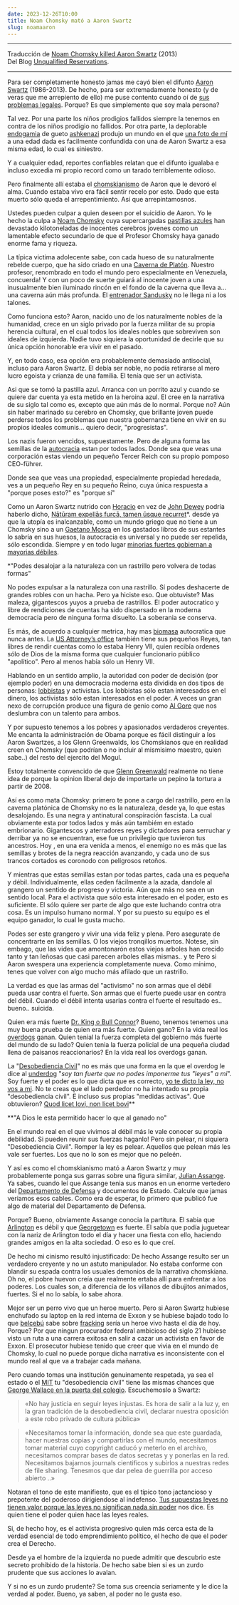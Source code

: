 ```yaml
---
date: 2023-12-26T10:00
title: Noam Chomsky mató a Aaron Swartz
slug: noamaaron
---
```


<hr />

Traducción de [Noam Chomsky killed Aaron Swartz](https://www.unqualified-reservations.org/2013/01/noam-chomsky-killed-aaron-swartz/) (2013) <br />
Del Blog [Unqualified Reservations](https://www.unqualified-reservations.org/).

<hr />



Para ser completamente honesto jamas me cayó bien el difunto [Aaron Swartz](https://es.wikipedia.org/wiki/Aaron_Swartz) (1986-2013). De hecho, para ser extremadamente honesto (y de veras que me arrepiento de ello) me puse contento cuando oí de [sus problemas legales](https://www.youtube.com/watch?v=yzlcV-BMK6I). Porque? Es que simplemente que soy mala persona?



Tal vez. Por una parte los niños prodigios fallidos siempre la tenemos en contra de los niños prodigio no fallidos. Por otra parte, la deplorable [endogamia](https://es.wikipedia.org/wiki/Endogamia) de gueto [ashkenazi](https://es.wikipedia.org/wiki/Asquenaz%C3%AD)  produjo un mundo en el que [una foto de mí](https://www.google.com/search?sca_esv=568775834&q=Mencius+Moldbug&tbm=isch&source=lnms&sa=X&ved=2ahUKEwjZr8Tp6sqBAxWgDrkGHWUiAl0Q0pQJegQIDhAB&biw=1280&bih=914&dpr=1) a una edad dada es facilmente confundida con una de Aaron Swartz a esa misma edad, lo cual es siniestro.



Y a cualquier edad, reportes confiables relatan que el difunto igualaba e incluso excedia mi propio record como un tarado terriblemente odioso.





Pero finalmente allí estaba el [chomskianismo](https://en.wikipedia.org/wiki/Political_positions_of_Noam_Chomsky) de Aaron que le devoró el alma. Cuando estaba vivo era fácil sentir recelo por esto. Dado que esta muerto sólo queda el arrepentimiento. Así que arrepintamosnos.




Ustedes pueden culpar a quien deseen por el suicidio de Aaron. Yo le hecho la culpa a [Noam Chomsky](https://es.wikipedia.org/wiki/Noam_Chomsky) cuya supercargadas [pastillas azules](https://es.wikipedia.org/wiki/P%C3%ADldora_roja_y_p%C3%ADldora_azul) han devastado kilotoneladas de inocentes cerebros jovenes como un lamentable efecto secundario de que el Profesor Chomsky haya ganado enorme fama y riqueza. 

La típica victima adolecente sabe, con cada hueso de su naturalmente rebelde cuerpo, que ha sido criado en una [Caverna de Platón](https://es.wikipedia.org/wiki/Alegor%C3%ADa_de_la_caverna). Nuestro profesor, renombrado en todo el mundo pero especialmente en Venezuela, concuerda! Y con un poco de suerte guiará al inocente joven a una inusualmente bien iluminado rincón en el fondo de la caverna que lleva a...    una caverna aún más profunda. El [entrenador Sandusky](https://es.wikipedia.org/wiki/Jerry_Sandusky) no le llega ni a los talones.



Como funciona esto? Aaron, nacido uno de los naturalmente nobles de la humanidad, crece en un siglo privado por la fuerza militar de su propia herencia cultural, en el cual todos los ideales nobles que sobreviven son ideales de izquierda. Nadie tuvo siquiera la oportunidad de decirle que su única opción honorable era vivir en el pasado. 


Y, en todo caso, esa opción era probablemente demasiado antisocial, incluso para Aaron Swartz. El debía ser noble, no podía retirarse al mero lucro egoista y crianza de una familia. El tenía que ser un activista.



Asi que se tomó la pastilla azul. Arranca con un porrito azul y cuando se quiere dar cuenta ya esta metido en la heroina azul. El cree en la narrativa de su siglo tal como es, excepto que aún más de lo normal. Porque no? Aún sin haber marinado su cerebro en Chomsky, que brillante joven puede perderse todos los problemas que nuestra gobernanza tiene en vivir en su propios ideales comunis...  quiero decir, "progresistas".



Los nazis fueron vencidos, supuestamente. Pero de alguna forma las semillas de la [autocracia](https://es.wikipedia.org/wiki/Autocracia) estan por todos lados. Donde sea que veas una corporación estas viendo un pequeño Tercer Reich con su propio pomposo CEO-führer. 

Donde sea que veas una propiedad, especialmente propiedad heredada, ves a un pequeño Rey en su pequeño Reino, cuya única respuesta a "porque poses esto?" es "porque sí"


Como un Aaron Swartz nutrido con [Horacio](https://es.wikipedia.org/wiki/Horacio) en vez de [John Dewey](https://es.wikipedia.org/wiki/John_Dewey) podría haberlo dicho, [Nātūram expellās furcā, tamen ūsque recurret](https://twitter.com/mhartl/status/1466154566529937410)*. desde ya que la utopía es inalcanzable, como un mundo griego que no tiene a un Chomsky sino a un <a href="https://es.wikipedia.org/wiki/Gaetano_Mosca" target="_blank" rel="noopener noreferrer">Gaetano Mosca</a> en los gastados libros de sus estantes lo sabría en sus huesos, la autocracia es universal y no puede ser repelida, sólo escondida. Siempre y en todo lugar [minorias fuertes gobiernan a mayorias débiles](/maquiavelicos/maq2).

<p class="md_footnote_size">
*"Podes desalojar a la naturaleza con un rastrillo pero volvera de todas formas"  <br />
</p>



No podes expulsar a la naturaleza con una rastrillo. Sí podes deshacerte de grandes robles con un hacha. Pero ya hiciste eso. Que obtuviste? Mas maleza, gigantescos yuyos a prueba de rastrillos. El poder autocratico y libre de rendiciones de cuentas ha sido dispersado en la moderna democracia pero de ninguna forma disuelto. La soberania se conserva.


Es más, de acuerdo a cualquier metrica, hay mas [biomasa](https://es.wikipedia.org/wiki/Biomasa_(energ%C3%ADa)) autocratica que nunca antes. La [US Attorney’s office](https://en.wikipedia.org/wiki/United_States_Attorney) también tiene sus pequeños Reyes, tan libres de rendir cuentas como lo estaba Henry VII, quien recibía ordenes sólo de Dios de la misma forma que cualquier funcionario público "apolítico". Pero al menos había sólo un Henry VII.




Hablando en un sentido amplio, la autoridad con poder de decisión (por ejemplo poder) en una democracia moderna esta dividida en dos tipos de personas: [lobbistas](https://es.wikipedia.org/wiki/Grupo_de_presi%C3%B3n) y activistas. Los lobbistas sólo estan interesados en el dinero, los activistas sólo estan interesados en el poder. A veces un gran nexo de corrupción produce una figura de genio como [Al Gore](https://es.wikipedia.org/wiki/Al_Gore) que nos deslumbra con un talento para ambos.




Y por supuesto tenemos a los pobres y apasionados verdaderos creyentes. Me encanta la administración de Obama porque es fácil distinguir a los Aaron Swartzes, a los Glenn Greenwalds, los Chomskianos que en realidad creen en Chomsky (que podrían o no incluir al mismisimo maestro, quien sabe..) del resto del ejercito del Mogul. 


Estoy totalmente convencido de que [Glenn Greenwald](https://es.wikipedia.org/wiki/Glenn_Greenwald) realmente no tiene idea de porque la opinion liberal dejo de importarle un pepino la tortura a partir de 2008.



Así es como mata Chomsky: primero te pone a cargo del rastrillo, pero en la caverna platónica de Chomsky no es la naturaleza, desde ya, lo que estas desalojando. Es una negra y antinatural conspiración fascista. La cual obviamente esta por todos lados y más aún tambiém en estado embrionario. Gigantescos y aterradores reyes y dictadores para serruchar y derribar ya no se encuentran, ese fue un privilegio que tuvieron tus ancestros. Hoy , en una era venida a menos, el enemigo no es más que las semillas y brotes de la negra reacción avanzando, y cada uno de sus trancos cortados es coronodo con peligrosos retoños.




Y mientras que estas semillas estan por todas partes, cada una es pequeña y débil. Individualmente, ellas ceden fácilmente a la azada, dandole al grangero un sentido de progreso y victoria. Aún que más no sea en un sentido local. Para el activista que sólo esta interesado en el poder, esto es suficiente. El sólo quiere ser parte de algo que este luchando contra otra cosa. Es un impulso humano normal. Y por su puesto su equipo es el equipo ganador, lo cual le gusta mucho.




Podes ser este grangero y vivir una vida feliz y plena. Pero asegurate de concentrarte en las semillas. O los viejos tronqillos muertos. Notese, sin embago, que las vides que amontonarón estos viejos arboles han crecido tanto y tan leñosas que casi parecen arboles ellas mismas..  y te Pero si Aaron swespera una experiencia completamente nueva. Como mínimo, tenes que volver con algo mucho más afilado que un rastrillo.




La verdad es que las armas del "activismo" no son armas que el débil pueda usar contra el fuerte. Son armas que el fuerte puede usar en contra del débil. Cuando el débil intenta usarlas contra el fuerte el resultado es..  bueno..  suicida.



Quien era más fuerte [Dr. King o Bull Connor](https://calendar.eji.org/racial-injustice/apr/12)? Bueno, tenemos tenemos una muy buena prueba de quien era más fuerte. Quien gano? En la vida real los [overdogs](https://wikidiff.com/underdog/overdog) ganan. Quien tenial la fuerza completa del gobierno más fuerte del mundo de su lado? Quien tenia la fuerza policial de una pequeña ciudad llena de paisanos reaccionarios? En la vida real los overdogs ganan.



La "[Desobediencia Civil](https://es.wikipedia.org/wiki/Desobediencia_civil)" no es más que una forma en la que el overdog le dice al [underdog](https://wikidiff.com/underdog/overdog) "*soy tan fuerte que no podes imponerme tus *"leyes"* a mi*". Soy fuerte y el poder es lo que dicta que es correcto, [yo te dicto la ley, no vos a mi](/category/paz-y-guerra-1962----raymond-aron). No te creas que el lado perdedor no ha intentado su propia "desobediencia civil". E incluso sus propias "medidas activas". Que obtuvieron? [Quod licet Iovi, non licet bovi](https://en.wikipedia.org/wiki/Quod_licet_Iovi,_non_licet_bovi)**


<p class="md_footnote_size">
**"A Dios le esta permitido hacer lo que al ganado no"
</p>



En el mundo real en el que vivimos al débil más le vale conocer su propia debilidad. Si pueden reunir sus fuerzas haganlo! Pero sin pelear, ni siquiera "Desobediencia Civil". Romper la ley es pelear. Aquellos que pelean más les vale ser fuertes. Los que no lo son es mejor que no peleén.


Y así es como el chomskianismo mató a Aaron Swartz y muy probablemente ponga sus garras sobre una figura similar, [Julian Assange](https://es.wikipedia.org/wiki/Julian_Assange). Ya sabes, cuando leí que Assange tenia sus manos en un enorme vertedero del [Departamento de Defensa](https://es.wikipedia.org/wiki/Departamento_de_Defensa_de_los_Estados_Unidos) y documentos de Estado. Calcule que jamas veriamos esos cables. Como era de esperar, lo primero que publicó fue algo de material del Departamento de Defensa.


Porque? Bueno, obviamente Assange conocia la partitura. El sabia que [Arlington](https://es.wikipedia.org/wiki/Condado_de_Arlington#El_Pent%C3%A1gono) es débil y que [Georgetown](https://es.wikipedia.org/wiki/Georgetown_(Washington_D._C.)) es fuerte. El sabía que podía juguetear con la nariz de Arlington todo el día y hacer una fiesta con ello, haciendo grandes amigos en la alta sociedad. O eso es lo que creí.




De hecho mi cinismo resultó injustificado: De hecho Assange resulto ser un verdadero creyente y no un astuto manipulador. No estaba conforme con blandir su espada contra los usuales demonios de la narrativa chomskiana. Oh no, el pobre huevon creía que realmente ertaba allí para enfrentar a los poderes. Los cuales son, a diferencia de los villanos de dibujitos animados, fuertes. Si el no lo sabía, lo sabe ahora.





Mejor ser un perro vivo que un heroe muerto. Pero si Aaron Swartz hubiese enchufado su laptop en la red interna de Exxon y se hubiese bajado todo lo que [belcebú](https://es.wikipedia.org/wiki/Belceb%C3%BA) sabe sobre [fracking](https://nofrackingmexico.org/que-es-el-fracking/) sería un heroe vivo hasta el día de hoy. Porque? Por que ningun procurador federal ambicioso del siglo 21 hubiese visto un ruta a una carrera exitosa en salir a cazar un activista en favor de Exxon. El prosecutor hubiese tenido que creer que vivia en el mundo de Chomsky, lo cual no puede porque dicha narrativa es inconsistente con el mundo real al que va a trabajar cada mañana.






Pero cuando tomas una institución genuinamente respetada, ya sea el estado o el [MIT](https://es.wikipedia.org/wiki/Instituto_de_Tecnolog%C3%ADa_de_Massachusetts) tu "desobediencia civil" tiene las mismas chances que [George Wallace en la puerta del colegio](https://es.wikipedia.org/wiki/Parada_en_la_puerta_de_la_escuela). Escuchemoslo a Swartz:


>«No hay justicia en seguir leyes injustas. Es hora de salir a la luz y, en la gran tradición de la desobediencia civil, declarar nuestra oposición a este robo privado de cultura pública»




>«Necesitamos tomar la información, donde sea que este guardada, hacer nuestras copias y compartirlas con el mundo, necesitamos tomar material cuyo copyright caducó y meterlo en el archivo, necesitamos comprar bases de datos secretas y y ponerlas en la red. Necesitamos bajarnos journals cientificos y subirlos a nuestras redes de file sharing. Tenesmos que dar pelea de guerrilla por acceso abierto ..»



Notaran el tono de este manifiesto, que es el típico tono jactancioso y prepotente del poderoso dirigiendose al indefenso. [Tus supuestas leyes no tienen valor porque las leyes no significan nada sin poder](/textos/paralela#1-la-indefensión-del-administrado-frente-a-la-administración) nos dice. Es quien tiene el poder quien hace las leyes reales.



Si, de hecho hoy, es el activista progresivo quien más cerca esta de la verdad esencial de todo emprendimiento político, el hecho de que el poder crea el Derecho. 


Desde ya el hombre de la izquierda no puede admitir que descubrio este secreto prohibido de la historia. De hecho sabe bien si es un zurdo prudente que sus acciones lo avalan.



Y si no es un zurdo prudente? Se toma sus creencia seriamente y le dice la verdad al poder. Bueno, ya saben, al poder no le gusta eso.



